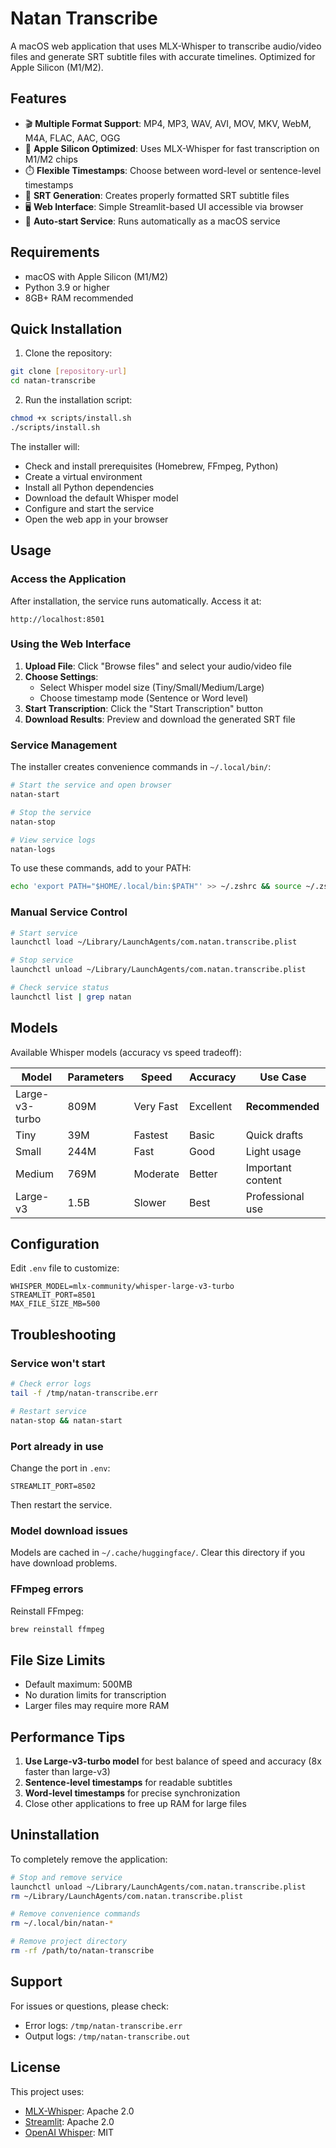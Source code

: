 # Natan Transcribe

A macOS web application that uses MLX-Whisper to transcribe audio/video files and generate SRT subtitle files with accurate timelines. Optimized for Apple Silicon (M1/M2).

## Features

- 🎬 **Multiple Format Support**: MP4, MP3, WAV, AVI, MOV, MKV, WebM, M4A, FLAC, AAC, OGG
- 🚀 **Apple Silicon Optimized**: Uses MLX-Whisper for fast transcription on M1/M2 chips
- ⏱️ **Flexible Timestamps**: Choose between word-level or sentence-level timestamps
- 📝 **SRT Generation**: Creates properly formatted SRT subtitle files
- 🖥️ **Web Interface**: Simple Streamlit-based UI accessible via browser
- 🔄 **Auto-start Service**: Runs automatically as a macOS service

## Requirements

- macOS with Apple Silicon (M1/M2)
- Python 3.9 or higher
- 8GB+ RAM recommended

## Quick Installation

1. Clone the repository:
```bash
git clone [repository-url]
cd natan-transcribe
```

2. Run the installation script:
```bash
chmod +x scripts/install.sh
./scripts/install.sh
```

The installer will:
- Check and install prerequisites (Homebrew, FFmpeg, Python)
- Create a virtual environment
- Install all Python dependencies
- Download the default Whisper model
- Configure and start the service
- Open the web app in your browser

## Usage

### Access the Application
After installation, the service runs automatically. Access it at:
```
http://localhost:8501
```

### Using the Web Interface

1. **Upload File**: Click "Browse files" and select your audio/video file
2. **Choose Settings**: 
   - Select Whisper model size (Tiny/Small/Medium/Large)
   - Choose timestamp mode (Sentence or Word level)
3. **Start Transcription**: Click the "Start Transcription" button
4. **Download Results**: Preview and download the generated SRT file

### Service Management

The installer creates convenience commands in `~/.local/bin/`:

```bash
# Start the service and open browser
natan-start

# Stop the service
natan-stop

# View service logs
natan-logs
```

To use these commands, add to your PATH:
```bash
echo 'export PATH="$HOME/.local/bin:$PATH"' >> ~/.zshrc && source ~/.zshrc
```

### Manual Service Control

```bash
# Start service
launchctl load ~/Library/LaunchAgents/com.natan.transcribe.plist

# Stop service
launchctl unload ~/Library/LaunchAgents/com.natan.transcribe.plist

# Check service status
launchctl list | grep natan
```

## Models

Available Whisper models (accuracy vs speed tradeoff):

| Model | Parameters | Speed | Accuracy | Use Case |
|-------|------------|-------|----------|----------|
| Large-v3-turbo | 809M | Very Fast | Excellent | **Recommended** |
| Tiny | 39M | Fastest | Basic | Quick drafts |
| Small | 244M | Fast | Good | Light usage |
| Medium | 769M | Moderate | Better | Important content |
| Large-v3 | 1.5B | Slower | Best | Professional use |

## Configuration

Edit `.env` file to customize:

```env
WHISPER_MODEL=mlx-community/whisper-large-v3-turbo
STREAMLIT_PORT=8501
MAX_FILE_SIZE_MB=500
```

## Troubleshooting

### Service won't start
```bash
# Check error logs
tail -f /tmp/natan-transcribe.err

# Restart service
natan-stop && natan-start
```

### Port already in use
Change the port in `.env`:
```env
STREAMLIT_PORT=8502
```
Then restart the service.

### Model download issues
Models are cached in `~/.cache/huggingface/`. Clear this directory if you have download problems.

### FFmpeg errors
Reinstall FFmpeg:
```bash
brew reinstall ffmpeg
```

## File Size Limits

- Default maximum: 500MB
- No duration limits for transcription
- Larger files may require more RAM

## Performance Tips

1. **Use Large-v3-turbo model** for best balance of speed and accuracy (8x faster than large-v3)
2. **Sentence-level timestamps** for readable subtitles
3. **Word-level timestamps** for precise synchronization
4. Close other applications to free up RAM for large files

## Uninstallation

To completely remove the application:

```bash
# Stop and remove service
launchctl unload ~/Library/LaunchAgents/com.natan.transcribe.plist
rm ~/Library/LaunchAgents/com.natan.transcribe.plist

# Remove convenience commands
rm ~/.local/bin/natan-*

# Remove project directory
rm -rf /path/to/natan-transcribe
```

## Support

For issues or questions, please check:
- Error logs: `/tmp/natan-transcribe.err`
- Output logs: `/tmp/natan-transcribe.out`

## License

This project uses:
- [MLX-Whisper](https://github.com/ml-explore/mlx-examples): Apache 2.0
- [Streamlit](https://streamlit.io): Apache 2.0
- [OpenAI Whisper](https://github.com/openai/whisper): MIT